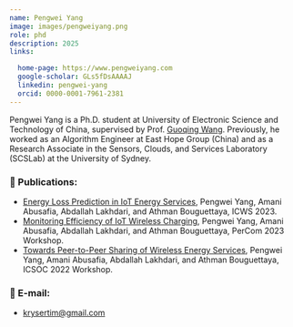 ```yaml
---
name: Pengwei Yang
image: images/pengweiyang.png
role: phd
description: 2025
links:

  home-page: https://www.pengweiyang.com
  google-scholar: GLs5fDsAAAAJ
  linkedin: pengwei-yang
  orcid: 0000-0001-7961-2381
---
```


Pengwei Yang is a Ph.D. student at University of Electronic Science and Technology of China, supervised by Prof. [Guoqing Wang](https://faculty.uestc.edu.cn/wangguoqing2/zh_CN/index.htm). Previously, he worked as an Algorithm Engineer at East Hope Group (China) and as a Research Associate in the Sensors, Clouds, and Services Laboratory (SCSLab) at the University of Sydney.

### 📝 Publications:
- [Energy Loss Prediction in IoT Energy Services](https://ieeexplore.ieee.org/document/10248251), Pengwei Yang, Amani Abusafia, Abdallah Lakhdari, and Athman Bouguettaya, ICWS 2023.
- [Monitoring Efficiency of IoT Wireless Charging](https://ieeexplore.ieee.org/abstract/document/10150276), Pengwei Yang, Amani Abusafia, Abdallah Lakhdari, and Athman Bouguettaya, PerCom 2023 Workshop.
- [Towards Peer-to-Peer Sharing of Wireless Energy Services](https://link.springer.com/chapter/10.1007/978-3-031-26507-5_38), Pengwei Yang, Amani Abusafia, Abdallah Lakhdari, and Athman Bouguettaya, ICSOC 2022 Workshop.

### 📧 E-mail:
- krysertim@gmail.com
